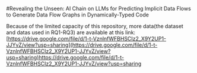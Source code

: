 #Revealing the Unseen: AI Chain on LLMs for Predicting Implicit Data Flows to Generate Data Flow Graphs in Dynamically-Typed Code

Because of the limited capacity of this repository, more data(the dataset and datas used in RQ1-RQ3) are available at this link: [https://drive.google.com/file/d/1-t-VznlnfWFBHSCIz2_X9Y2UP1-JJYvZ/view?usp=sharing](https://drive.google.com/file/d/1-t-VznlnfWFBHSCIz2_X9Y2UP1-JJYvZ/view?usp=sharing)https://drive.google.com/file/d/1-t-VznlnfWFBHSCIz2_X9Y2UP1-JJYvZ/view?usp=sharing
